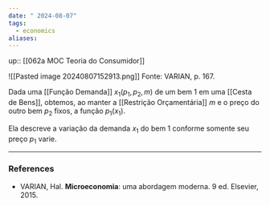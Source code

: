 ```yaml
---
date: " 2024-08-07"
tags:
  - economics
aliases:
---
```


up:: [[062a MOC Teoria do Consumidor]]

![[Pasted image 20240807152913.png]]
Fonte: VARIAN, p. 167.

Dada uma [[Função Demanda]] $x_{1}(p_{1},p_{2},m)$ de um bem $1$ em uma [[Cesta de Bens]], obtemos, ao manter a [[Restrição Orçamentária]] $m$ e o preço do outro bem $p_{2}$ fixos, a função $p_{1}(x_{1})$.

Ela descreve a variação da demanda $x_{1}$ do bem $1$ conforme somente seu preço $p_{1}$ varie. 

---
### References
- VARIAN, Hal. **Microeconomia**: uma abordagem moderna. 9 ed. Elsevier, 2015.